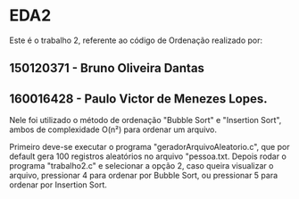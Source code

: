 # EDA2

Este é o trabalho 2, referente ao código de Ordenação realizado por:
##	150120371 - Bruno Oliveira Dantas
##	160016428 - Paulo Victor de Menezes Lopes.

Nele foi utilizado o método de ordenação "Bubble Sort" e "Insertion Sort", ambos de complexidade O(n²) para ordenar um arquivo.

Primeiro deve-se executar o programa "geradorArquivoAleatorio.c", que por default gera 100 registros aleatórios no arquivo "pessoa.txt. Depois rodar o programa "trabalho2.c" e selecionar a opção 2, caso queira visualizar o arquivo, pressionar 4 para ordenar por Bubble Sort, ou pressionar 5 para ordenar por Insertion Sort.
